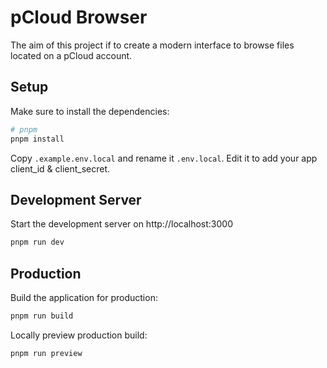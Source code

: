 # pCloud Browser

The aim of this project if to create a modern interface to browse files located on a pCloud account.

## Setup

Make sure to install the dependencies:

```bash
# pnpm
pnpm install
```

Copy `.example.env.local` and rename it `.env.local`. Edit it to add your app client_id & client_secret.

## Development Server

Start the development server on http://localhost:3000

```bash
pnpm run dev
```

## Production

Build the application for production:

```bash
pnpm run build
```

Locally preview production build:

```bash
pnpm run preview
```
